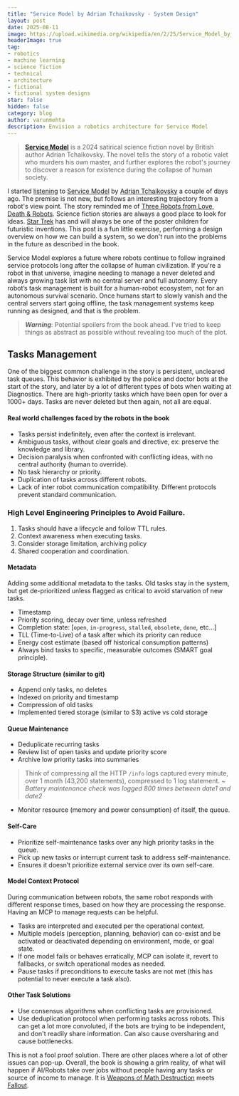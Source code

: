 ```yaml
---
title: "Service Model by Adrian Tchaikovsky - System Design"
layout: post
date: 2025-08-11
image: https://upload.wikimedia.org/wikipedia/en/2/25/Service_Model_by_Adrian_Tchaikovsky.png
headerImage: true
tag:
- robotics
- machine learning
- science fiction
- technical
- architecture
- fictional
- fictional system designs
star: false
hidden: false
category: blog
author: varunmehta
description: Envision a robotics architecture for Service Model
---
```


> [**Service Model**](https://en.wikipedia.org/wiki/Service_Model) is a 2024 satirical science fiction novel by British author Adrian Tchaikovsky. The novel tells the story of a robotic valet who murders his own master, and further explores the robot's journey to discover a reason for existence during the collapse of human society.

I started [listening](https://share.libbyapp.com/title/10250315) to [Service Model](https://en.wikipedia.org/wiki/Service_Model) by [Adrian Tchaikovsky](https://en.wikipedia.org/wiki/Adrian_Tchaikovsky) a couple of days ago. The premise is not new, but follows an interesting trajectory from a robot's view point. The story reminded me of [Three Robots from Love, Death & Robots](https://www.imdb.com/title/tt9788484/). Science fiction stories are always a good place to look for ideas. [Star Trek](https://en.wikipedia.org/wiki/Technology_in_Star_Trek) has and will always be one of the poster children for futuristic inventions. This post is a fun little exercise, performing a design overview on how we can build a system, so we don't run into the problems in the future as described in the book.

Service Model explores a future where robots continue to follow ingrained service protocols long after the collapse of human civilization. If you're a robot in that universe, imagine needing to manage a never deleted and always growing task list with no central server and full autonomy. Every robot’s task management is built for a human-robot ecosystem, not for an autonomous survival scenario. Once humans start to slowly vanish and the central servers start going offline, the task management systems keep running as designed, and that is the problem.

> ***Warning***: Potential spoilers from the book ahead. I've tried to keep things as abstract as possible without revealing too much of the plot. 

## Tasks Management
One of the biggest common challenge in the story is persistent, uncleared task queues. This behavior is exhibited by the police and doctor bots at the start of the story, and later by a lot of different types of bots when waiting at Diagnostics. There are high-priority tasks which have been open for over a 1000+ days. Tasks are never deleted but then again, not all are equal. 

#### Real world challenges faced by the robots in the book
 * Tasks persist indefinitely, even after the context is irrelevant.
 * Ambiguous tasks, without clear goals and directive, ex: preserve the knowledge and library.
 * Decision paralysis when confronted with conflicting ideas, with no central authority (human to override).
 * No task hierarchy or priority.
 * Duplication of tasks across different robots.
 * Lack of inter robot communication compatibility. Different protocols prevent standard communication.

### High Level Engineering Principles to Avoid Failure. 
  1. Tasks should have a lifecycle and follow TTL rules. 
  1. Context awareness when executing tasks.
  1. Consider storage limitation, archiving policy 
  1. Shared cooperation and coordination.

#### Metadata
Adding some additional metadata to the tasks. Old tasks stay in the system, but get de-prioritized unless flagged as critical to avoid starvation of new tasks.
 * Timestamp
 * Priority scoring, decay over time, unless refreshed
 * Completion state: [`open`, `in-progress`, `stalled`, `obsolete`, `done`, etc...]
 * TLL (Time-to-Live) of a task after which its priority can reduce
 * Energy cost estimate (based off historical consumption patterns)
 * Always bind tasks to specific, measurable outcomes (SMART goal principle).

#### Storage Structure (similar to git)
 * Append only tasks, no deletes 
 * Indexed on priority and timestamp
 * Compression of old tasks
 * Implemented tiered storage (similar to S3) active vs cold storage
 
#### Queue Maintenance
 * Deduplicate recurring tasks 
 * Review list of open tasks and update priority score
 * Archive low priority tasks into summaries 
 > Think of compressing all the HTTP `/info` logs captured every minute, over 1 month (43,200 statements), compressed to 1 log statement. ~ *Battery maintenance check was logged 800 times between date1 and date2* 
 * Monitor resource (memory and power consumption) of itself, the queue.

#### Self-Care  
 * Prioritize self-maintenance tasks over any high priority tasks in the queue.
 * Pick up new tasks or interrupt current task to address self-maintenance. 
 * Ensures it doesn’t prioritize external service over its own self-care.

#### Model Context Protocol 
During communication between robots, the same robot responds with different response times, based on how they are processing the response. Having an MCP to manage requests can be helpful. 
 * Tasks are interpreted and executed per the operational context.
 * Multiple models (perception, planning, behavior) can co-exist and be activated or deactivated depending on environment, mode, or goal state.
 * If one model fails or behaves erratically, MCP can isolate it, revert to fallbacks, or switch operational modes as needed.
 * Pause tasks if preconditions to execute tasks are not met (this has potential to never execute a task also).

#### Other Task Solutions
  * Use consensus algorithms when conflicting tasks are provisioned. 
  * Use deduplication protocol when performing tasks across robots. This can get a lot more convoluted, if the bots are trying to be independent, and don't readily share information. Can also cause oversharing and cause bottlenecks.

This is not a fool proof solution. There are other places where a lot of other issues can pop-up. Overall, the book is showing a grim reality, of what will happen if AI/Robots take over jobs without people having any tasks or source of income to manage. It is [Weapons of Math Destruction](https://en.wikipedia.org/wiki/Weapons_of_Math_Destruction) meets [Fallout](https://en.wikipedia.org/wiki/Fallout_(American_TV_series)).